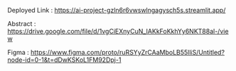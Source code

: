 Deployed Link : https://ai-project-gzln6r6vwswlngagysch5s.streamlit.app/

Abstract : https://drive.google.com/file/d/1vgCiEXnyCuN_IAKkFoKkhYy6NKT88al-/view

Figma : https://www.figma.com/proto/ruRSYyZrCAaMboLB55lliS/Untitled?node-id=0-1&t=dDwKSKoL1FM92Dpj-1
